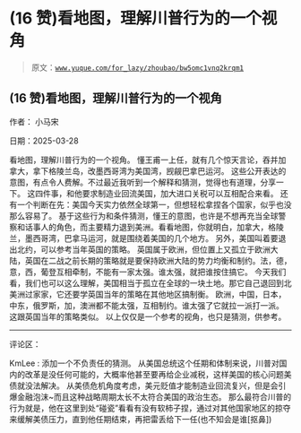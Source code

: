 # (16 赞)看地图，理解川普行为的一个视角

> 原文：[`www.yuque.com/for_lazy/zhoubao/bw5omc1vnq2krqm1`](https://www.yuque.com/for_lazy/zhoubao/bw5omc1vnq2krqm1)

## (16 赞)看地图，理解川普行为的一个视角

作者： 小马宋

日期：2025-03-28

看地图，理解川普行为的一个视角。 懂王甫一上任，就有几个惊天言论，吞并加拿大，拿下格陵兰岛，改墨西哥湾为美国湾，觊觎巴拿巴运河。
这些公开表达的意图，有点令人费解。不过最近我听到一个解释和猜测，觉得也有道理，分享一下。 这四件事，和他要求制造业回流美国，加大进口关税可以互相配合来看。
还有一个判断在先：美国今天实力依然全球第一，但想轻松拿捏各个国家，似乎也没那么容易了。
基于这些行为和条件猜测，懂王的意图，也许是不想再充当全球警察和话事人的角色，而主要精力退到美洲。看看地图，你就明白，加拿大，格陵兰，墨西哥湾，巴拿马运河，就是围绕着美国的几个地方。
另外，美国叫着要退出北约，可以参考当年英国的策略。
英国属于欧洲，但位置上又孤立于欧洲大陆，英国在二战之前长期的策略就是要保持欧洲大陆的势力均衡和制约。法，德，意，西，葡登互相牵制，不能有一家太强。谁太强，就把谁按住搞它。
今天我们看，我们也可以这么理解，美国相当于孤立在全球的一块土地。那它自己退回到北美洲过家家，它还要学英国当年的策略在其他地区搞制衡。
欧洲，中国，日本，中东，俄罗斯，加，澳洲都不能太强，互相制约。谁太强了它就拉一派打一派。 这跟英国当年的策略类似。
以上仅仅是一个参考的视角，也只是猜测，供参考。

* * *

评论区：

KmLee : 添加一个不负责任的猜测。 从美国总统这个任期和体制来说，川普对国内的改革是没任何可能的，大概率他甚至要再给企业减税，这样美国的核心问题美债就没法解决。
从美债危机角度考虑，美元贬值才能制造业回流复兴，但是会引爆金融泡沫~而且这种战略周期太长不太符合美国的政治生态。
那么最符合川普的行为就是，他在这里到处“碰瓷”看看有没有软柿子捏，通过对其他国家地区的掠夺来缓解美债压力，直到他任期结束，再把雷丢给下一任(也不知会是谁[抠鼻])
